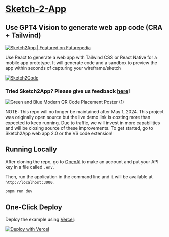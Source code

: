 # [Sketch-2-App](https://www.sketch2app.io/)

## Use GPT4 Vision to generate web app code (CRA + Tailwind)
<a href="https://www.futurepedia.io/tool/sketch2app?utm_source=sketch2app_embed">
<img src="https://www.futurepedia.io/api/image-widget?toolId=90af35d4-bb76-4223-ad12-c4ed4b2a0499" alt="Sketch2App | Featured on Futurepedia">
</a>

Use React to generate a web app with Tailwind CSS or React Native for a mobile app prototype. It will generate code and a sandbox to preview the app within seconds of capturing your wireframe/sketch

[![Sketch2Code](https://markdown-videos-api.jorgenkh.no/url?url=https%3A%2F%2Fwww.youtube.com%2Fwatch%3Fv%3D1VC_a0JP7TM)](https://youtu.be/1pWKNbSsI3o)


### Tried Sketch2App? Please give us feedback [here](https://bit.ly/sketch2app)!
![Green and Blue Modern QR Code Placement Poster (1)](https://github.com/cameronking4/sketch2app/assets/35708477/765aebe1-611d-43fb-bbcb-5ff3355b1be6)


NOTE:
This repo will no longer be maintained after May 1, 2024. This project was originally open source but the live demo link is costing more than expected to keep running. Due to traffic, we will invest in more capabilities and will be closing source of these improvements. To get started, go to Sketch2App web app 2.0 or the VS code extension!

## Running Locally

After cloning the repo, go to [OpenAI](https://beta.openai.com/account/api-keys) to make an account and put your API key in a file called `.env`.

Then, run the application in the command line and it will be available at `http://localhost:3000`.

```bash
pnpm run dev
```

## One-Click Deploy

Deploy the example using [Vercel](https://vercel.com?utm_source=github&utm_medium=readme&utm_campaign=vercel-examples):

[![Deploy with Vercel](https://vercel.com/button)](https://vercel.com/new/clone?repository-url=https://github.com/cameronking4/sketch2code&env=OPENAI_API_KEY&project-name=sketch-2-code-hack&repo-name=sketch2code)


